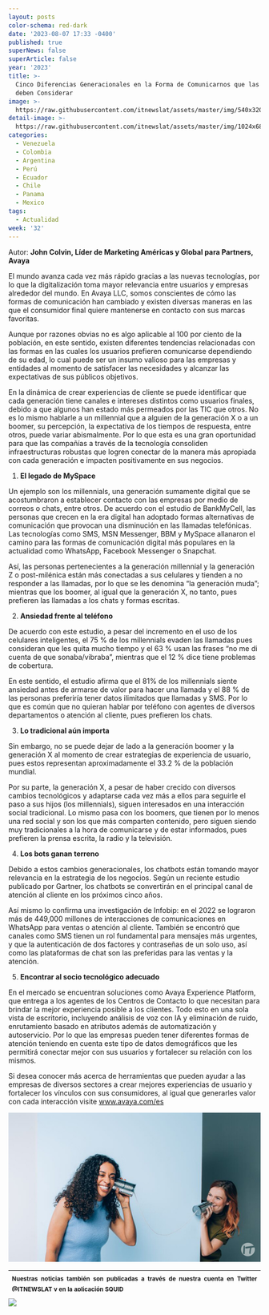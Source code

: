 ```yaml
---
layout: posts
color-schema: red-dark
date: '2023-08-07 17:33 -0400'
published: true
superNews: false
superArticle: false
year: '2023'
title: >-
  Cinco Diferencias Generacionales en la Forma de Comunicarnos que las Empresas
  deben Considerar
image: >-
  https://raw.githubusercontent.com/itnewslat/assets/master/img/540x320/comunicacion-de-lata-p.jpg
detail-image: >-
  https://raw.githubusercontent.com/itnewslat/assets/master/img/1024x680/comunicacion-de-lata-g.jpg
categories:
  - Venezuela
  - Colombia
  - Argentina
  - Perú
  - Ecuador
  - Chile
  - Panama
  - Mexico
tags:
  - Actualidad
week: '32'
---
```


Autor: **John Colvin, Líder de Marketing Américas y Global para Partners, Avaya**
 
El mundo avanza cada vez más rápido gracias a las nuevas tecnologías, por lo que la digitalización toma mayor relevancia entre usuarios y empresas alrededor del mundo. En Avaya LLC, somos conscientes de cómo las formas de comunicación han cambiado y existen diversas maneras en las que el consumidor final quiere mantenerse en contacto con sus marcas favoritas.
 
Aunque por razones obvias no es algo aplicable al 100 por ciento de la población, en este sentido, existen diferentes tendencias relacionadas con las formas en las cuales los usuarios prefieren comunicarse dependiendo de su edad, lo cual puede ser un insumo valioso para las empresas y entidades al momento de satisfacer las necesidades y alcanzar las expectativas de sus públicos objetivos. 
 
En la dinámica de crear experiencias de cliente se puede identificar que cada generación tiene canales e intereses distintos como usuarios finales, debido a que algunos han estado más permeados por las TIC que otros. No es lo mismo hablarle a un millennial que a alguien de la generación X o a un boomer, su percepción, la expectativa de los tiempos de respuesta, entre otros, puede variar abismalmente. Por lo que esta es una gran oportunidad para que las compañías a través de la tecnología consoliden infraestructuras robustas que logren conectar de la manera más apropiada con cada generación e impacten positivamente en sus negocios. 
 
1.	**El legado de MySpace**

Un ejemplo son los millennials, una generación sumamente digital que se acostumbraron a establecer contacto con las empresas por medio de correos o chats, entre otros.  De acuerdo con el estudio de BankMyCell, las personas que crecen en la era digital han adoptado formas alternativas de comunicación que provocan una disminución en las llamadas telefónicas. Las tecnologías como SMS, MSN Messenger, BBM y MySpace allanaron el camino para las formas de comunicación digital más populares en la actualidad como WhatsApp, Facebook Messenger o Snapchat.
 
Así, las personas pertenecientes a la generación millennial y la generación Z o post-milénica están más conectadas a sus celulares y tienden a no responder a las llamadas, por lo que se les denomina “la generación muda”; mientras que los boomer, al igual que la generación X, no tanto, pues prefieren las llamadas a los chats y formas escritas. 
 
2.	**Ansiedad frente al teléfono**

De acuerdo con este estudio, a pesar del incremento en el uso de los celulares inteligentes, el 75 % de los millennials evaden las llamadas pues consideran que les quita mucho tiempo y el 63 % usan las frases “no me di cuenta de que sonaba/vibraba”, mientras que el 12 % dice tiene problemas de cobertura. 
 
En este sentido, el estudio afirma que el 81% de los millennials siente ansiedad antes de armarse de valor para hacer una llamada y el 88 % de las personas preferiría tener datos ilimitados que llamadas y SMS. Por lo que es común que no quieran hablar por teléfono con agentes de diversos departamentos o atención al cliente, pues prefieren los chats.
 
3.	**Lo tradicional aún importa**

Sin embargo, no se puede dejar de lado a la generación boomer y la generación X al momento de crear estrategias de experiencia de usuario, pues estos representan aproximadamente el 33.2 % de la población mundial.
 
Por su parte, la generación X, a pesar de haber crecido con diversos cambios tecnológicos y adaptarse cada vez más a ellos para seguirle el paso a sus hijos (los millennials), siguen interesados en una interacción social tradicional. Lo mismo pasa con los boomers, que tienen por lo menos una red social y son los que más comparten contenido, pero siguen siendo muy tradicionales a la hora de comunicarse y de estar informados, pues prefieren la prensa escrita, la radio y la televisión. 
 
4.	**Los bots ganan terreno**

Debido a estos cambios generacionales, los chatbots están tomando mayor relevancia en la estrategia de los negocios. Según un reciente estudio publicado por Gartner, los chatbots se convertirán en el principal canal de atención al cliente en los próximos cinco años.
 
Así mismo lo confirma una investigación de Infobip: en el 2022 se lograron más de 449,000 millones de interacciones de comunicaciones en WhatsApp para ventas o atención al cliente. También se encontró que canales como SMS tienen un rol fundamental para mensajes más urgentes, y que la autenticación de dos factores y contraseñas de un solo uso, así como las plataformas de chat son las preferidas para las ventas y la atención.
 
5.	**Encontrar al socio tecnológico adecuado**

En el mercado se encuentran soluciones como Avaya Experience Platform, que entrega a los agentes de los Centros de Contacto lo que necesitan para brindar la mejor experiencia posible a los clientes. Todo esto en una sola vista de escritorio, incluyendo análisis de voz con IA y eliminación de ruido, enrutamiento basado en atributos además de automatización y autoservicio.  Por lo que las empresas pueden tener diferentes formas de atención teniendo en cuenta este tipo de datos demográficos que les permitirá conectar mejor con sus usuarios y fortalecer su relación con los mismos. 
 
Si desea conocer más acerca de herramientas que pueden ayudar a las empresas de diversos sectores a crear mejores experiencias de usuario y fortalecer los vínculos con sus consumidores, al igual que generarles valor con cada interacción visite www.avaya.com/es

![](https://raw.githubusercontent.com/itnewslat/assets/master/img/540x320/comunicacion-de-lata-p.jpg)
 

<table style="height: 42px;" width="569">
<tbody>
<tr>
<td style="text-align: justify;"><sub><strong>Nuestras noticias también son publicadas a través de nuestra cuenta en Twitter <a href="https://twitter.com/itnewslat?lang=es">@ITNEWSLAT</a> y en la aplicación <a href="https://squidapp.co/en/">SQUID</a></strong></sub></td>
</tr>
</tbody>
</table>

<img src="https://tracker.metricool.com/c3po.jpg?hash=56f88a41e39ab42c063cc51676587a04"/>